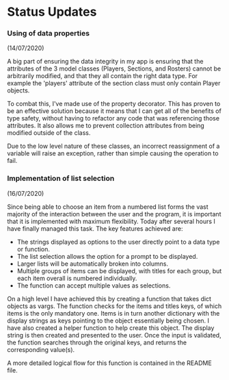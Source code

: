 # Status Updates

### Using of data properties
(14/07/2020)

A big part of ensuring the data integrity in my app is ensuring that the attributes of the 3 model classes (Players, Sections, and Rosters) cannot be arbitrarily modified, and that they all contain the right data type. For example the 'players' attribute of the section class must only contain Player objects.

To combat this, I've made use of the property decorator. This has proven to be an effective solution because it means that I can get all of the benefits of type safety, without having to refactor any code that was referencing those attributes. It also allows me to prevent collection attributes from being modified outside of the class.

Due to the low level nature of these classes, an incorrect reassignment of a variable will raise an exception, rather than simple causing the operation to fail.

### Implementation of list selection
(16/07/2020)

Since being able to choose an item from a numbered list forms the vast majority of the interaction between the user and the program, it is important that it is implemented with maximum flexibility. Today after several hours I have finally managed this task. The key features achieved are:

* The strings displayed as options to the user directly point to a data type or function.
* The list selection allows the option for a prompt to be displayed.
* Larger lists will be automatically broken into columns.
* Multiple groups of items can be displayed, with titles for each group, but each item overall is numbered individually.
* The function can accept multiple values as selections.

On a high level I have achieved this by creating a function that takes dict objects as vargs. The function checks for the items and titles keys, of which items is the only mandatory one. Items is in turn another dictionary with the display strings as keys pointing to the object essentially being chosen. I have also created a helper function to help create this object. The display string is then created and presented to the user. Once the input is validated, the function searches through the original keys, and returns the corresponding value(s).

A more detailed logical flow for this function is contained in the README file.
